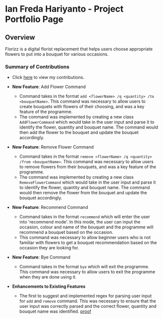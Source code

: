 # Ian Freda Hariyanto - Project Portfolio Page

## Overview
Florizz is a digital florist replacement that helps users choose appropriate
flowers to put into a bouquet for various occasions.

### Summary of Contributions
* Click [here](https://nus-cs2113-ay2324s2.github.io/tp-dashboard/?search=ianfh&sort=groupTitle&sortWithin=title&timeframe=commit&mergegroup=&groupSelect=groupByRepos&breakdown=true&checkedFileTypes=docs~functional-code~test-code~other&since=2024-02-23&tabOpen=true&tabType=authorship&tabAuthor=IanFH&tabRepo=AY2324S2-CS2113-T11-3%2Ftp%5Bmaster%5D&authorshipIsMergeGroup=false&authorshipFileTypes=docs~functional-code~test-code~other&authorshipIsBinaryFileTypeChecked=false&authorshipIsIgnoredFilesChecked=false) to view my contributions.

* **New Feature**: Add Flower Command
    * Command takes in the format `add <flowerName> /q <quantity> /to <bouquetName>`. This command was necessary to
      allow users to create bouquets with flowers of their choosing, and was a key feature of the programme.
    * The command was implemented by creating a new class `AddFlowerCommand` which would take in the user input and
      parse it to identify the flower, quantity and bouquet name. The command would then add the flower to the bouquet
      and update the bouquet accordingly.

* **New Feature**: Remove Flower Command
    * Command takes in the format `remove <flowerName> /q <quantity> /from <bouquetName>`. This command was necessary to
      allow users to remove flowers from their bouquets, and was a key feature of the programme.
    * The command was implemented by creating a new class `RemoveFlowerCommand` which would take in the user input and
      parse it to identify the flower, quantity and bouquet name. The command would then remove the flower from the bouquet
      and update the bouquet accordingly.

* **New Feature**: Recommend Command
  * Command takes in the format `recommend` which will enter the user into 'recommend mode'. In this mode, the user can
    input the occasion, colour and name of the bouquet and the programme will recommend a bouquet based on the occasion.
  * This command was necessary to allow beginner users who is not familiar with flowers to get a bouquet recommendation
    based on the occasion they are looking for.

* **New Feature**: Bye Command
  * Command takes in the format `bye` which will exit the programme. This command was necessary to allow users to exit
    the programme when they are done using it.

* **Enhancements to Existing Features**
    * The first to suggest and implemented regex for parsing user input for `add` and `remove` command. This was necessary to ensure that the user input was
      correctly parsed and the correct flower, quantity and bouquet name was identified. [proof](https://github.com/nus-cs2113-AY2324S2/tp/commit/34889baaa7a024c6c8f1fef686b7ebe4493d9f44#diff-bb1b61dd1311729e01e01d2e43ccaf1648d0e8a57a97f5eafc82c1add885d247)